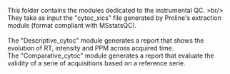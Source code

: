 This folder contains the modules dedicated to the instrumental QC. >br/>
They take as input the "cytoc_xics" file generated by Proline's extraction module (format compliant with MSstatsQC).
<br/>
<br/>
The "Descriptive_cytoc" module generates a report that shows the evolution of RT, intensity and PPM across acquired time.<br/>
The "Comparative_cytoc" module generates a report that evaluate the validity of a serie of acquisitions based on a reference serie.

